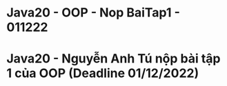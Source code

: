# Java20 - OOP - Nop BaiTap1 - 011222
# Java20 - Nguyễn Anh Tú nộp bài tập 1 của OOP (Deadline 01/12/2022)
